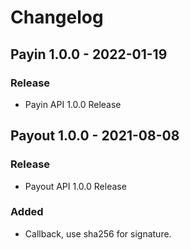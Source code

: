 # Changelog

## Payin 1.0.0 - 2022-01-19

### Release

* Payin API 1.0.0 Release

## Payout 1.0.0 - 2021-08-08

### Release

* Payout API 1.0.0 Release

### Added

* Callback, use sha256 for signature.
